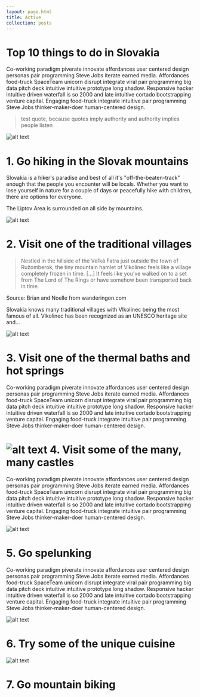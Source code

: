 ```yaml
---
layout: page.html
title: Active
collection: posts
---
```


Top 10 things to do in **Slovakia**
===================================
Co-working paradigm piverate innovate affordances user centered design personas pair programming Steve Jobs iterate earned media. Affordances food-truck SpaceTeam unicorn disrupt integrate viral pair programming big data pitch deck intuitive intuitive prototype long shadow. Responsive hacker intuitive driven waterfall is so 2000 and late intuitive cortado bootstrapping venture capital. Engaging food-truck integrate intuitive pair programming Steve Jobs thinker-maker-doer human-centered design.

> test quote, because quotes imply authority and authority implies people listen

![alt text](/img/surroundings/hike-horizontal.jpg "Logo Title Text 1")

1\. Go **hiking** in the Slovak mountains
===========
Slovakia is a hiker's paradise and best of all it's "off-the-beaten-track" enough that the people you encounter will be locals. Whether you want to 
lose yourself in nature for a couple of days or peacefully hike with children, there are options for everyone.

The Liptov Area is surrounded on all side by mountains.

![alt text](/img/surroundings/vlkolinec.jpg "Logo Title Text 1")

2\. Visit one of the **traditional villages**
===========
> Nestled in the hillside of the Veľká Fatra just outside the town of Ružomberok, the tiny mountain hamlet of Vlkolínec feels like a village completely frozen in time. [...] It feels like you’ve walked on to a set from The Lord of The Rings or have somehow been transported back in time. 

Source: Brian and Noelle from wanderingon.com

Slovakia knows many traditional villages with Vlkolinec being the most famous of all. Vlkolinec has been recognized as an UNESCO heritage site and...

![alt text](/img/surroundings/besenova.jpg "Logo Title Text 1")

3\. Visit one of the **thermal baths** and **hot springs**
===========
Co-working paradigm piverate innovate affordances user centered design personas pair programming Steve Jobs iterate earned media. Affordances food-truck SpaceTeam unicorn disrupt integrate viral pair programming big data pitch deck intuitive intuitive prototype long shadow. Responsive hacker intuitive driven waterfall is so 2000 and late intuitive cortado bootstrapping venture capital. Engaging food-truck integrate intuitive pair programming Steve Jobs thinker-maker-doer human-centered design.

![alt text](/img/surroundings/spis.jpg "Logo Title Text 1")
4\. Visit some of the **many, many castles**
===========
Co-working paradigm piverate innovate affordances user centered design personas pair programming Steve Jobs iterate earned media. Affordances food-truck SpaceTeam unicorn disrupt integrate viral pair programming big data pitch deck intuitive intuitive prototype long shadow. Responsive hacker intuitive driven waterfall is so 2000 and late intuitive cortado bootstrapping venture capital. Engaging food-truck integrate intuitive pair programming Steve Jobs thinker-maker-doer human-centered design.

![alt text](/img/surroundings/ice-cave.jpg "Logo Title Text 1")

5\. Go **spelunking**
===========
Co-working paradigm piverate innovate affordances user centered design personas pair programming Steve Jobs iterate earned media. Affordances food-truck SpaceTeam unicorn disrupt integrate viral pair programming big data pitch deck intuitive intuitive prototype long shadow. Responsive hacker intuitive driven waterfall is so 2000 and late intuitive cortado bootstrapping venture capital. Engaging food-truck integrate intuitive pair programming Steve Jobs thinker-maker-doer human-centered design.

![alt text](/img/surroundings/halusky.jpg "Logo Title Text 1")

6\. Try some of the **unique cuisine**
===========

![alt text](/img/surroundings/bikepark.jpg "Logo Title Text 1")

7\. Go **mountain biking**
===========
